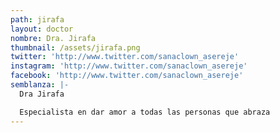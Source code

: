 ```yaml
---
path: jirafa
layout: doctor
nombre: Dra. Jirafa
thumbnail: /assets/jirafa.png
twitter: 'http://www.twitter.com/sanaclown_asereje'
instagram: 'http://www.twitter.com/sanaclown_asereje'
facebook: 'http://www.twitter.com/sanaclown_asereje'
semblanza: |-
  Dra Jirafa

  Especialista en dar amor a todas las personas que abraza
---
```


